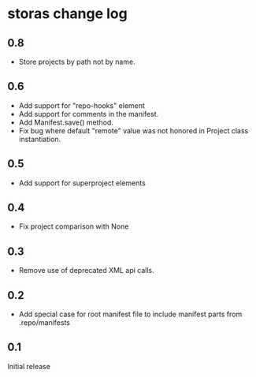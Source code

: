 # storas change log

## 0.8

* Store projects by path not by name.

## 0.6

* Add support for "repo-hooks" element
* Add support for comments in the manifest.
* Add Manifest.save() method.
* Fix bug where default "remote" value was not honored in Project class instantiation.

## 0.5

* Add support for superproject elements

## 0.4

* Fix project comparison with None

## 0.3

* Remove use of deprecated XML api calls.

## 0.2

* Add special case for root manifest file to include manifest parts from .repo/manifests

## 0.1

Initial release
